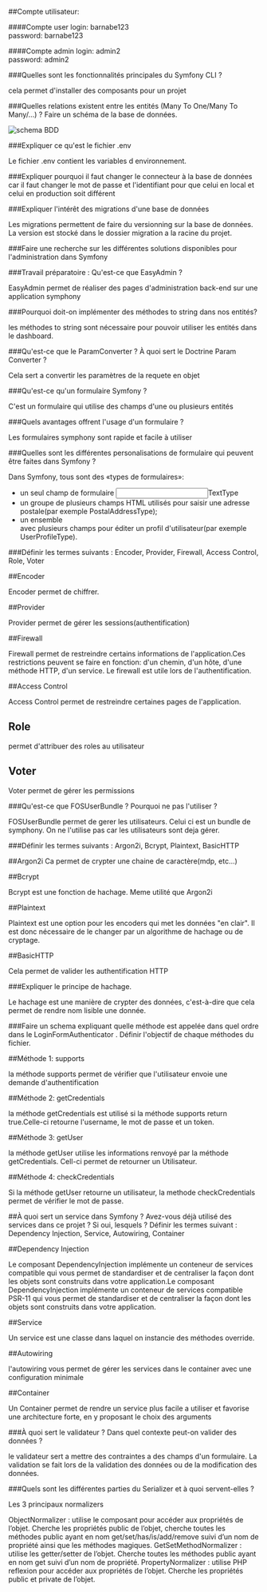 ##Compte utilisateur:

####Compte user
login: barnabe123   
password: barnabe123

####Compte admin
login: admin2  
password: admin2


###Quelles sont les fonctionnalités principales du Symfony CLI ?

cela permet d'installer des composants pour un projet


###Quelles relations existent entre les entités (Many To One/Many To Many/...) ? Faire un schéma de la base de données.

![schema BDD](https://media.discordapp.net/attachments/755326178817998882/815880645762875403/unknown.png)

###Expliquer ce qu'est le fichier .env

Le fichier .env contient les variables d environnement.

###Expliquer pourquoi il faut changer le connecteur à la base de données
car il faut changer le mot de passe et l'identifiant pour que celui en local et celui en production soit différent

###Expliquer l'intérêt des migrations d'une base de données

Les migrations permettent de faire du versionning sur la base de données. La version est stocké dans le dossier migration a la racine du projet.

###Faire une recherche sur les différentes solutions disponibles pour l'administration dans Symfony

###Travail préparatoire : Qu'est-ce que EasyAdmin ?

EasyAdmin permet de réaliser des pages d'administration back-end sur une application symphony

###Pourquoi doit-on implémenter des méthodes to string dans nos entités?

les méthodes to string sont nécessaire pour pouvoir utiliser les entités dans le dashboard.

###Qu'est-ce que le ParamConverter ? À quoi sert le Doctrine Param Converter ?

Cela sert a convertir les paramètres de la requete en objet

###Qu'est-ce qu'un formulaire Symfony ?

C'est un formulaire qui utilise des champs d'une ou plusieurs entités

###Quels avantages offrent l'usage d'un formulaire ?

Les formulaires symphony sont rapide et facile à utiliser

###Quelles sont les différentes personalisations de formulaire qui peuvent être faites dans Symfony ?

Dans Symfony, tous sont des «types de formulaires»:

 - un seul champ de formulaire <input type="text">TextType
 - un groupe de plusieurs champs HTML utilisés pour saisir une adresse postale(par exemple PostalAddressType);
 - un ensemble <form>avec plusieurs champs pour éditer un profil d'utilisateur(par exemple UserProfileType).

###Définir les termes suivants : Encoder, Provider, Firewall, Access Control, Role, Voter

##Encoder

Encoder permet de chiffrer.

##Provider

Provider permet de gérer les sessions(authentification)

##Firewall

Firewall permet de restreindre certains informations de l'application.Ces restrictions peuvent se faire en fonction: d'un chemin, d'un hôte, d'une méthode HTTP, d'un service.
Le firewall est utile lors de l'authentification.

##Access Control

Access Control permet de restreindre certaines pages de l'application.

## Role

permet d'attribuer des roles au utilisateur

## Voter

Voter permet de gérer les permissions

###Qu'est-ce que FOSUserBundle ? Pourquoi ne pas l'utiliser ?

FOSUserBundle permet de gerer les utilisateurs. Celui ci est un bundle de symphony.
On ne l'utilise pas car les utilisateurs sont deja gérer.

###Définir les termes suivants : Argon2i, Bcrypt, Plaintext, BasicHTTP

##Argon2i
Ca permet de crypter une chaine de caractère(mdp, etc...)

##Bcrypt

Bcrypt est une fonction de hachage. Meme utilité que Argon2i

##Plaintext

Plaintext est une option pour les encoders qui met les données "en clair". Il est donc nécessaire de le changer par un algorithme de hachage ou de cryptage.

##BasicHTTP

Cela permet de valider les authentification HTTP

###Expliquer le principe de hachage.

Le hachage est une manière de crypter des données, c'est-à-dire que cela permet de rendre nom lisible une donnée.

###Faire un schema expliquant quelle méthode est appelée dans quel ordre dans le LoginFormAuthenticator . Définir l'objectif de chaque méthodes du fichier.

##Méthode 1: supports

la méthode supports permet de vérifier que l'utilisateur envoie une demande d'authentification

##Méthode 2: getCredentials

la méthode getCredentials est utilisé si la méthode supports return true.Celle-ci retourne l'username, le mot de passe et un token.

##Méthode 3: getUser

la méthode getUser utilise les informations renvoyé par la méthode getCredentials. Cell-ci permet de retourner un Utilisateur.

##Méthode 4: checkCredentials

Si la méthode getUser retourne un utilisateur, la methode checkCredentials permet de vérifier le mot de passe.

##À quoi sert un service dans Symfony ? Avez-vous déjà utilisé des services dans ce projet ? Si oui, lesquels ? Définir les termes suivant : Dependency Injection, Service, Autowiring, Container

##Dependency Injection

Le composant DependencyInjection implémente un conteneur de services compatible qui vous permet de standardiser et de centraliser la façon dont les objets sont construits dans votre application.Le composant DependencyInjection implémente un conteneur de services compatible PSR-11 qui vous permet de standardiser et de centraliser la façon dont les objets sont construits dans votre application.

##Service

Un service est une classe dans laquel on instancie des méthodes override.

##Autowiring

l'autowiring vous permet de gérer les services dans le container avec une configuration minimale

##Container

Un Container permet de rendre un service plus facile a utiliser et favorise une architecture forte, en y proposant le choix des arguments

###À quoi sert le validateur ? Dans quel contexte peut-on valider des données ?

le validateur sert a mettre des contraintes a des champs d'un formulaire.
La validation se fait lors de la validation des données ou de la modification des données.

###Quels sont les différentes parties du Serializer et à quoi servent-elles ?

Les 3 principaux normalizers

ObjectNormalizer : utilise le composant pour accéder aux propriétés de l’objet. Cherche les propriétés public de l’objet, cherche toutes les méthodes public ayant en nom get/set/has/is/add/remove suivi d’un nom de propriété ainsi que les méthodes magiques.
GetSetMethodNormalizer : utilise les getter/setter de l’objet. Cherche toutes les méthodes public ayant en nom get suivi d’un nom de propriété.
PropertyNormalizer : utilise PHP reflexion pour accéder aux propriétés de l’objet. Cherche les propriétés public et private de l’objet.

